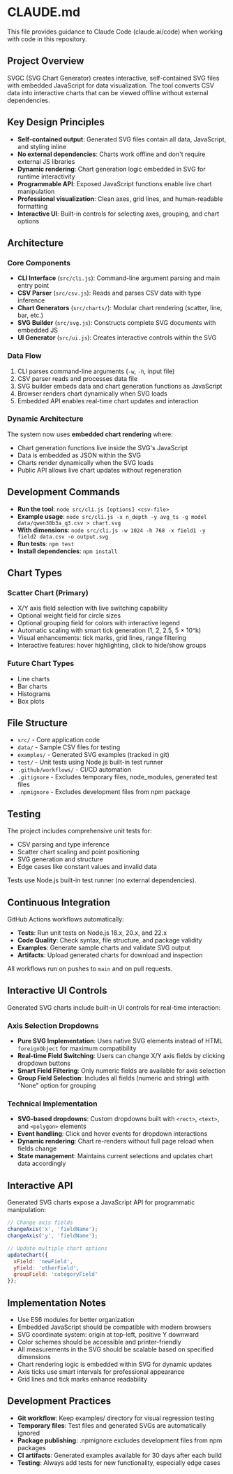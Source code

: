 # CLAUDE.md

This file provides guidance to Claude Code (claude.ai/code) when working with code in this repository.

## Project Overview

SVGC (SVG Chart Generator) creates interactive, self-contained SVG files with embedded JavaScript for data visualization. The tool converts CSV data into interactive charts that can be viewed offline without external dependencies.

## Key Design Principles

- **Self-contained output**: Generated SVG files contain all data, JavaScript, and styling inline
- **No external dependencies**: Charts work offline and don't require external JS libraries  
- **Dynamic rendering**: Chart generation logic embedded in SVG for runtime interactivity
- **Programmable API**: Exposed JavaScript functions enable live chart manipulation
- **Professional visualization**: Clean axes, grid lines, and human-readable formatting
- **Interactive UI**: Built-in controls for selecting axes, grouping, and chart options

## Architecture

### Core Components

- **CLI Interface** (`src/cli.js`): Command-line argument parsing and main entry point
- **CSV Parser** (`src/csv.js`): Reads and parses CSV data with type inference
- **Chart Generators** (`src/charts/`): Modular chart rendering (scatter, line, bar, etc.)
- **SVG Builder** (`src/svg.js`): Constructs complete SVG documents with embedded JS
- **UI Generator** (`src/ui.js`): Creates interactive controls within the SVG

### Data Flow

1. CLI parses command-line arguments (`-w`, `-h`, input file)
2. CSV parser reads and processes data file
3. SVG builder embeds data and chart generation functions as JavaScript
4. Browser renders chart dynamically when SVG loads
5. Embedded API enables real-time chart updates and interaction

### Dynamic Architecture

The system now uses **embedded chart rendering** where:
- Chart generation functions live inside the SVG's JavaScript
- Data is embedded as JSON within the SVG
- Charts render dynamically when the SVG loads
- Public API allows live chart updates without regeneration

## Development Commands

- **Run the tool**: `node src/cli.js [options] <csv-file>`
- **Example usage**: `node src/cli.js -x n_depth -y avg_ts -g model data/qwen30b3a_q3.csv > chart.svg`
- **With dimensions**: `node src/cli.js -w 1024 -h 768 -x field1 -y field2 data.csv -o output.svg`
- **Run tests**: `npm test`
- **Install dependencies**: `npm install`

## Chart Types

### Scatter Chart (Primary)
- X/Y axis field selection with live switching capability
- Optional weight field for circle sizes
- Optional grouping field for colors with interactive legend
- Automatic scaling with smart tick generation (1, 2, 2.5, 5 × 10^k)
- Visual enhancements: tick marks, grid lines, range filtering
- Interactive features: hover highlighting, click to hide/show groups

### Future Chart Types
- Line charts
- Bar charts
- Histograms
- Box plots

## File Structure

- `src/` - Core application code
- `data/` - Sample CSV files for testing
- `examples/` - Generated SVG examples (tracked in git)
- `test/` - Unit tests using Node.js built-in test runner
- `.github/workflows/` - CI/CD automation
- `.gitignore` - Excludes temporary files, node_modules, generated test files
- `.npmignore` - Excludes development files from npm package

## Testing

The project includes comprehensive unit tests for:
- CSV parsing and type inference
- Scatter chart scaling and point positioning
- SVG generation and structure
- Edge cases like constant values and invalid data

Tests use Node.js built-in test runner (no external dependencies).

## Continuous Integration

GitHub Actions workflows automatically:
- **Tests**: Run unit tests on Node.js 18.x, 20.x, and 22.x
- **Code Quality**: Check syntax, file structure, and package validity
- **Examples**: Generate sample charts and validate SVG output
- **Artifacts**: Upload generated charts for download and inspection

All workflows run on pushes to `main` and on pull requests.

## Interactive UI Controls

Generated SVG charts include built-in UI controls for real-time interaction:

### Axis Selection Dropdowns
- **Pure SVG Implementation**: Uses native SVG elements instead of HTML `foreignObject` for maximum compatibility
- **Real-time Field Switching**: Users can change X/Y axis fields by clicking dropdown buttons
- **Smart Field Filtering**: Only numeric fields are available for axis selection
- **Group Field Selection**: Includes all fields (numeric and string) with "None" option for grouping

### Technical Implementation
- **SVG-based dropdowns**: Custom dropdowns built with `<rect>`, `<text>`, and `<polygon>` elements
- **Event handling**: Click and hover events for dropdown interactions
- **Dynamic rendering**: Chart re-renders without full page reload when fields change
- **State management**: Maintains current selections and updates chart data accordingly

## Interactive API

Generated SVG charts expose a JavaScript API for programmatic manipulation:

```javascript
// Change axis fields
changeAxis('x', 'fieldName');
changeAxis('y', 'fieldName'); 

// Update multiple chart options
updateChart({
  xField: 'newField',
  yField: 'otherField',
  groupField: 'categoryField'
});
```

## Implementation Notes

- Use ES6 modules for better organization
- Embedded JavaScript should be compatible with modern browsers
- SVG coordinate system: origin at top-left, positive Y downward
- Color schemes should be accessible and printer-friendly
- All measurements in the SVG should be scalable based on specified dimensions
- Chart rendering logic is embedded within SVG for dynamic updates
- Axis ticks use smart intervals for professional appearance
- Grid lines and tick marks enhance readability

## Development Practices

- **Git workflow**: Keep examples/ directory for visual regression testing
- **Temporary files**: Test files and generated SVGs are automatically ignored
- **Package publishing**: .npmignore excludes development files from npm packages
- **CI artifacts**: Generated examples available for 30 days after each build
- **Testing**: Always add tests for new functionality, especially edge cases